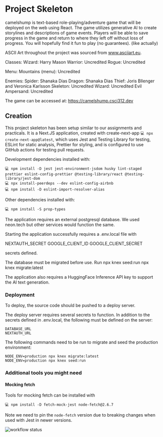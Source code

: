# Project Skeleton

camelshump is text-based role-playing/adventure game that will be deployed on the web using React. The game utilizes generative AI to create storylines and descriptions of game events. Players will be able to save progress in the game and return to where they left off without loss of progress. You will hopefully find it fun to play (no guarantees). (like actually)

ASCII Art throughout the project was sourced from www.asciiart.eu.

Classes:
Wizard: Harry Mason
Warrior: Uncredited
Rogue: Uncredited

Menu:
Mountains (menu): Uncredited

Enemies:
Spider: Shanaka Dias
Dragon: Shanaka Dias
Thief: Joris Bllenger and Veronica Karlsson
Skeleton: Uncredited
Wizard: Uncredited
Evil Ampersand: Uncredited

The game can be accessed at: https://camelshump.csci312.dev

## Creation

This project skeleton has been setup similar to our assignments and practicals. It is a Next.JS application, created with create-next-app `💻 npx create-next-app@latest`, which uses Jest and Testing Library for testing, ESLint for static analysis, Prettier for styling, and is configured to use GitHub actions for testing pull requests.

Development dependencies installed with:

```
💻 npm install -D jest jest-environment-jsdom husky lint-staged prettier eslint-config-prettier @testing-library/react @testing-library/jest-dom
💻 npx install-peerdeps --dev eslint-config-airbnb
💻 npm install -D eslint-import-resolver-alias
```

Other dependencies installed with:

```
💻 npm install -S prop-types
```

The application requires an external postgresql database. We used neon.tech but other services would function the same.

Starting the application successfully requires a .env.local file with

NEXTAUTH_SECRET
GOOGLE_CLIENT_ID
GOOGLE_CLIENT_SECRET

secrets defined.

The database must be migrated before use. Run
npx knex seed:run
npx knex migrate:latest

The application also requires a HuggingFace Inference API key to support the AI text generation.

### Deployment

To deploy, the source code should be pushed to a deploy server.

The deploy server requires several secrets to function. In addition to the secrets defined in .env.local, the following must be defined on the server:

    DATABASE_URL
    NEXTAUTH_URL

The following commands need to be run to migrate and seed the production environment:

    NODE_ENV=production npx knex migrate:latest
    NODE_ENV=production npx knex seed:run

### Additional tools you might need

#### Mocking fetch

Tools for mocking fetch can be installed with

```
💻 npm install -D fetch-mock-jest node-fetch@2.6.7
```

Note we need to pin the `node-fetch` version due to breaking changes when used with Jest in newer versions.

![workflow status](https://github.com/csci312a-f23/project-camelshump/actions/workflows/node.js.yml/badge.svg)
